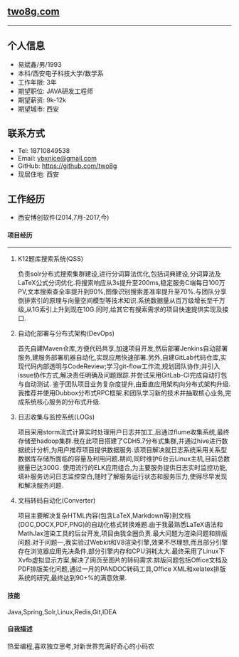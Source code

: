 ## [two8g.com](http://two8g.com/)
------

## 个人信息  
 - 易斌鑫/男/1993  
 - 本科/西安电子科技大学/数学系  
 - 工作年限: 3年  
 - 期望职位: JAVA研发工程师  
 - 期望薪资: 9k-12k  
 - 期望城市: 西安  
 
## 联系方式  
 - Tel: 18710849538
 - Email: ybxnice@gmail.com
 - GitHub: https://github.com/two8g
 - 现居住地: 西安
 
## 工作经历  

 - 西安博创软件(2014,7月-2017,今)
  
#### 项目经历  

------  

1. K12题库搜索系统(QSS)  
    
    负责solr分布式搜索集群建设,进行分词算法优化,包括词典建设,分词算法及LaTeX公式分词优化.将搜索响应从3s提升至200ms,稳定服务C端每日100万PV,文本搜索查全率提升到90%,图像识别搜索差准率提升至70%.与团队分享倒排索引的原理与向量空间模型等技术知识.系统数据量从百万级增长至千万级,从1G索引上升到现在10G.同时,给其它有搜索需求的项目快速提供实现及接口.

2. 自动化部署与分布式架构(DevOps)  

    首先自建Maven仓库,方便代码共享,加速项目开发,然后部署Jenkins自动部署服务,建服务部署机器自动化,实现应用快速部署.另外,自建GitLab代码仓库,实现代码内部透明与CodeReview;学习git-flow工作流,规划团队协作;并引入issue协作方式,解决责任明确及问题跟踪.并尝试采用GitLab-CI完成自动打包与自动测试.
    鉴于团队项目业务复杂度提升,由垂直应用架构向分布式架构升级.我推荐并使用Dubbox分布式RPC框架.和团队学习新的技术并抽取核心业务,完成系统核心服务的分布式升级.
    
3. 日志收集与监控系统(LOGs)  
    
    项目采用storm流式计算实时处理用户日志并加工,后通过flume收集系统,最终存储至hadoop集群.我在此项目搭建了CDH5.7分布式集群,并通过hive进行数据统计分析,为用户推荐项目提供数据服务.该项目解决就日志系统采用关系型数据库存储所面临的容量及利用问题.期间,同时维护6台云Linux主机,目前总数据量已达300G.
    使用流行的ELK应用组合,为主要服务提供日志实时监控功能,填补服务访问日志监控空白,随时了解服务运行状态和服务压力,使得尽早发现和解决服务问题.

4. 文档转码自动化(Converter)  
    
    项目主要解决复杂HTML内容(包含LaTeX,Markdown等)到文档(DOC,DOCX,PDF,PNG)的自动化格式转换难题.由于我最熟悉LaTeX语法和MathJax渲染工具的后台开发,项目由我全圈负责.最大问题为渲染问题和排版问题.对于问题一,我实验过Webkit和V8渲染引擎,效果不尽理想,而且部分引擎存在浏览器应用先决条件,部分引擎内存和CPU消耗太大.最终采用了Linux下Xvfb虚拟显示方案,解决了网页至图片的转码需求.排版问题包括Office文档及PDF排版美化问题,通过一月的PANDOC转码工具,Office XML和xelatex排版系统的研究,最终达到90+%的满意效果.

#### 技能

Java,Spring,Solr,Linux,Redis,Git,IDEA

#### 自我描述

热爱编程,喜欢独立思考,对新世界充满好奇心的小码农
